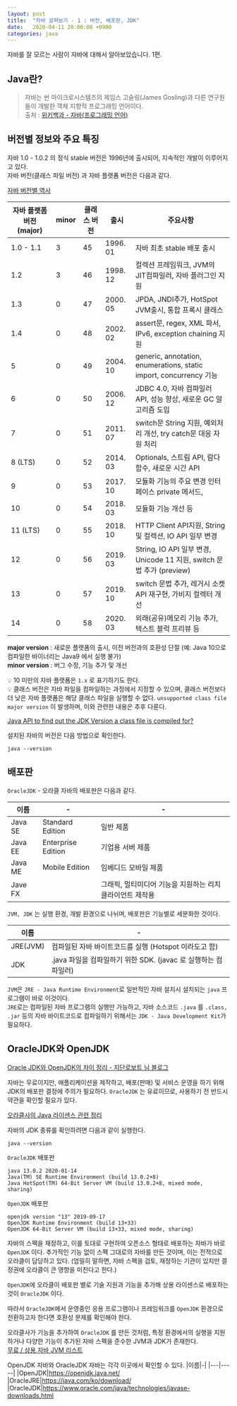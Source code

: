 ```yaml
---
layout: post
title:  "자바 살펴보기 - 1 : 버전, 배포판, JDK"
date:   2020-04-11 20:00:00 +0900
categories: java
---
```


자바를 잘 모르는 사람이 자바에 대해서 알아보았습니다. 1편.

## Java란?

> 자바는 썬 마이크로시스템즈의 제임스 고슬링(James Gosling)과 다른 연구원들이 개발한 객체 지향적 프로그래밍 언어이다.  
출처 :  [위키백과 - 자바(프로그래밍 언어)](https://ko.wikipedia.org/wiki/%EC%9E%90%EB%B0%94_(%ED%94%84%EB%A1%9C%EA%B7%B8%EB%9E%98%EB%B0%8D_%EC%96%B8%EC%96%B4))


## 버전별 정보와 주요 특징

자바 1.0 - 1.0.2 의 정식 stable 버전은 1996년에 출시되어, 지속적인 개발이 이루어지고 있다.  
자바 버전(클래스 파일 버전) 과 자바 플랫폼 버전은 다음과 같다.

[자바 버전별 역사](https://howtodoinjava.com/java-version-wise-features-history/)

|자바 플랫폼 버전 (major)|minor|클래스 버전|출시|주요사항|
|---|---|---|----|-----|
|1.0 - 1.1|3|45|1996. 01|자바 최초 stable 배포 출시
|1.2|3|46|1998. 12|컬렉션 프레임워크, JVM의 JIT컴파일러, 자바 플러그인 지원
|1.3|0|47|2000. 05|JPDA, JNDI추가, HotSpot JVM출시, 통합 프록시 클래스
|1.4|0|48|2002. 02|assert문, regex, XML 파서, IPv6, exception chaining 지원
|5|0|49|2004. 10|generic, annotation, enumerations, static import, concurrency 기능
|6|0|50|2006. 12|JDBC 4.0, 자바 컴파일러 API, 성능 향상, 새로운 GC 알고리즘 도입
|7|0|51|2011. 07|switch문 String 지원, 예외처리 개선, try catch문 대응 자원 처리 
|8 (LTS)|0|52|2014. 03|Optionals, 스트림 API, 람다 함수, 새로운 시간 API
|9|0|53|2017. 10|모듈화 기능의 주요 변경 인터페이스 private 메서드, 
|10|0|54|2018. 03|모듈화 기능 개선 등
|11 (LTS)|0|55|2018. 10|HTTP Client API지원, String 및 컬렉션, IO API 일부 변경
|12|0|56|2019. 03|String, IO API 일부 변경, Unicode 11 지원, switch 문법 추가 (preview)
|13|0|57|2019. 10|switch 문법 추가, 레거시 소켓 API 재구현, 가비지 컬렉터 개선
|14|0|58|2020. 03|외래(공유)메모리 기능 추가, 텍스트 블럭 프리뷰 등

**major version** : 새로운 플랫폼의 출시, 이전 버전과의 호환성 단절 (예: Java 10으로 컴파일한 바이너리는 Java9 에서 실행 불가)  
**minor version** : 버그 수정, 기능 추가 및 개선

💡 10 미만의 자바 플랫폼은 `1.x` 로 표기하기도 한다.  
💡 클래스 버전은 자바 파일을 컴파일하는 과정에서 지정할 수 있으며, 클래스 버전보다 더 낮은 자바 플랫폼은 해당 클래스 파일을 실행할 수 없다. `unsupported class file major version` 이 발생하며, 이와 관련한 내용은 추후 다룬다.

[Java API to find out the JDK Version a class file is compiled for?](https://stackoverflow.com/questions/1293308/java-api-to-find-out-the-jdk-version-a-class-file-is-compiled-for)

설치된 자바의 버전은 다음 방법으로 확인한다.

```
java --version
```

## 배포판

`OracleJDK` - 오라클 자바의 배포판은 다음과 같다.

|이름|-|-|
|---|-----|-----|
|Java SE|Standard Edition|일반 제품
|Java EE|Enterprise Edition|기업용 서버 제품
|Java ME|Mobile Edition|임베디드 모바일 제품
|Jave FX||그래픽, 멀티미디어 기능을 지원하는 리치 클라이언트 제작용

`JVM, JDK` 는 실행 환경, 개발 환경으로 나뉘며, 배포판은 기능별로 세분화한 것이다.


|이름|-|
|---|-----|
|JRE(JVM)|컴파일된 자바 바이트코드를 실행 (Hotspot 이라도고 함)
|JDK|.java 파일을 컴파일하기 위한 SDK. (javac 로 실행하는 컴파일러)

`JVM`은 `JRE - Java Runtime Environment`로 일반적인 자바 설치시 설치되는 `java` 프로그램이 바로 이것이다.  
 `JRE`로는 컴파일된 자바 프로그램의 실행만 가능하고, 자바 소스코드 `.java` 를 `.class, .jar` 등의 자바 바이트코드로 컴파일하기 위해서는 `JDK - Java Development Kit`가 필요하다.

## OracleJDK와 OpenJDK

[Oracle JDK와 OpenJDK의 차이 정리 - 지단로보트 님 블로그](https://jsonobject.tistory.com/395)

자바는 무료이지만, 애플리케이션을 제작하고, 배포(판매) 및 서비스 운영을 하기 위해 JDK의 배포판 결정에 주의가 필요하다. `OracleJDK` 는 유료이므로,  사용하기 전 반드시 약관을 확인할 필요가 있다.

[오라클사의 Java 라이센스 관련 정리](https://www.oracle.com/technetwork/java/javase/overview/oracle-jdk-faqs.html)

자바의 JDK 종류를 확인하려면 다음과 같이 실행한다.
```
java --version
```

`OracleJDK` 배포판
```
java 13.0.2 2020-01-14
Java(TM) SE Runtime Environment (build 13.0.2+8)
Java HotSpot(TM) 64-Bit Server VM (build 13.0.2+8, mixed mode, sharing)
```

`OpenJDK` 배포판
```
openjdk version "13" 2019-09-17
OpenJDK Runtime Environment (build 13+33)
OpenJDK 64-Bit Server VM (build 13+33, mixed mode, sharing)
```

자바의 스펙을 재정하고, 이를 토대로 구현하여 오픈소스 형태로 배포하는 자바가 바로 `OpenJDK` 이다. 추가적인 기능 없이 스펙 그대로의 자바를 만든 것이며, 이는 전적으로 오라클이 담당하고 있다. (엄밀히 말하면, 자바 스펙을 검토, 재정하는 기관이 있지만 결정권에 오라클이 큰 영향을 미친다고 한다.)

`OpenJDK`에 오라클이 배포판 별로 기술 지원과 기능을 추가해 상용 라이센스로 배포하는 것이 `OracleJDK` 이다. 

따라서 `OracleJDK`에서 운영중인 응용 프로그램이나 프레임워크를 `OpenJDK` 환경으로 전환하고자 한다면 호환성 문제를 확인해야 한다.

오라클사가 기능을 추가하여 `OracleJDK` 를 만든 것처럼, 특정 환경에서의 실행을 지원하거나 다양한 기능이 추가된 자바 스펙을 준수한 JVM과 JDK가 존재한다.  
[무료 / 상용 자바 JVM 리스트](https://en.wikipedia.org/wiki/List_of_Java_virtual_machines)  

OpenJDK 자바와 OracleJDK 자바는 각각 이곳에서 확인할 수 있다.
|이름|-|
|---|-----|
|OpenJDK|https://openjdk.java.net/
|OracleJRE|https://java.com/ko/download/
|OracleJDK|https://www.oracle.com/java/technologies/javase-downloads.html
